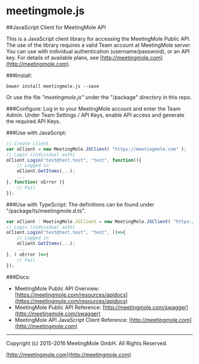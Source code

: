 # meetingmole.js
##JavaScript Client for MeetingMole API 

This is a JavaScript client library for accessing the MeetingMole Public API. The use of the library requires a valid Team account at MeetingMole server. You can use with individual authentication (username/password), or an API key. For details of available plans, see [http://meetingmole.com](http://meetingmole.com).

###Install: 
```
bower install meetingmole.js --save
```
Or use the file *"meetingmole.js"* under the "/package" directory in this repo.


###Configure:
Log in to your MeetingMole account and enter the Team Admin. Under Team Settings / API Keys, enable API access and generate the required API Keys.


###Use with JavaScript:
```javascript
// Create client
var oClient = new MeetingMole.JSClient( "https://meetingmole.com" );
// Login (individual auth)
oClient.Login("test@test.test", "test", function(){ 
	// Logged in
	oClient.GetItems(...);
	...
}, function( oError ){
	// Fail
});
```

###Use with TypeScript:
The definitions can be found under "/package/ts/meetingmole.d.ts". 
```typescript
var oClient : MeetingMole.JSClient = new MeetingMole.JSClient( "https://meetingmole.com" );
// Login (individual auth)
oClient.Login("test@test.test", "test", ()=>{ 
	// Logged in
	oClient.GetItems(...);
	...
}, ( oError )=>{
	// Fail
});
```

###Docs:
+ MeetingMole Public API Overview: [https://meetingmole.com/resources/apidocs](https://meetingmole.com/resources/apidocs)
+ MeetingMole Public API Reference: [http://meetingmole.com/swagger](http://meetingmole.com/swagger)
+ MeetingMole API JavaScript Client Reference: [http://meetingmole.com](http://meetingmole.com)

___

Copyright (c) 2015-2016 MeetingMole GmbH. All Rights Reserved.

[http://meetingmole.com](http://meetingmole.com)
